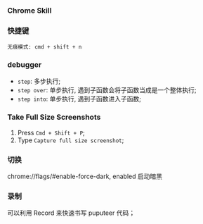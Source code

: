 <!--
abbrlink: 6e5ls1fr
-->

### Chrome Skill

### 快捷键

```
无痕模式: cmd + shift + n
```

### debugger

* `step`: 多步执行;
* `step over`: 单步执行, 遇到子函数会将子函数当成是一个整体执行;
* `step into`: 单步执行, 遇到子函数进入子函数;

### Take Full Size Screenshots

1. Press `Cmd + Shift + P`;
2. Type `Capture full size screenshot`;

### 切换

chrome://flags/#enable-force-dark, enabled 启动暗黑

### 录制

可以利用 Record 来快速书写 puputeer 代码；
